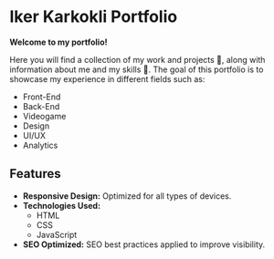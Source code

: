 # Iker Karkokli Portfolio

**Welcome to my portfolio!**

Here you will find a collection of my work and projects 📘, along with information about me and my skills 🏅.
The goal of this portfolio is to showcase my experience in different fields such as:
- Front-End
- Back-End
- Videogame
- Design
- UI/UX
- Analytics

## Features

- **Responsive Design:** Optimized for all types of devices.
- **Technologies Used:** 
  - HTML
  - CSS
  - JavaScript
- **SEO Optimized:** SEO best practices applied to improve visibility.